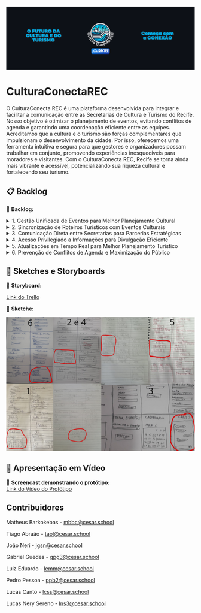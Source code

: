 ![banner](imgs-readme/Cultura_Conecta_REC_1.png)  

# CulturaConectaREC

O CulturaConecta REC é uma plataforma desenvolvida para integrar e facilitar a comunicação entre as Secretarias de Cultura e Turismo do Recife. Nosso objetivo é otimizar o planejamento de eventos, evitando conflitos de agenda e garantindo uma coordenação eficiente entre as equipes.
Acreditamos que a cultura e o turismo são forças complementares que impulsionam o desenvolvimento da cidade. Por isso, oferecemos uma ferramenta intuitiva e segura para que gestores e organizadores possam trabalhar em conjunto, promovendo experiências inesquecíveis para moradores e visitantes.
Com o CulturaConecta REC, Recife se torna ainda mais vibrante e acessível, potencializando sua riqueza cultural e fortalecendo seu turismo.

## 📋 Backlog 
📌 **Backlog:**  

<details> 
    <summary>1. Gestão Unificada de Eventos para Melhor Planejamento Cultural</summary>

- *Como* João, gestor cultural da Secretaria de Cultura, *Quero* acessar uma plataforma centralizada onde todos os eventos culturais e turísticos planejados na cidade sejam exibidos em tempo real, *Para que* eu possa coordenar melhor a agenda cultural, evitar conflitos de datas entre eventos importantes e otimizar o impacto financeiro e social das iniciativas culturais. Atualmente, a falta de um canal único de informação dificulta a organização dos eventos, resultando em sobreposição de programações e baixa adesão do público. Com essa solução, consigo alinhar os cronogramas de forma estratégica e garantir que cada evento receba a devida atenção.
![Print do Backlog](imgs-readme/imgs-backlog/Backlog_1.png)  

</details>

<details> 
    <summary>2. Sincronização de Roteiros Turísticos com Eventos Culturais </summary>

- *Como* Carlos, coordenador de turismo da Secretaria de Turismo, *Quero* um sistema integrado que exiba os eventos culturais planejados na cidade, *Para que* eu possa incluir esses eventos nos roteiros turísticos e oferecer experiências mais ricas e atrativas para visitantes. Atualmente, tenho dificuldade em obter informações atualizadas sobre eventos organizados por outras secretarias, o que prejudica a criação de roteiros turísticos dinâmicos e atrativos. Com esse sistema, posso visualizar de forma clara quais eventos podem agregar valor às rotas turísticas e planejar estratégias que aumentem o fluxo de turistas na cidade.
![Print do Backlog](imgs-readme/imgs-backlog/Backlog_2.png)   

</details>

<details> 
    <summary>3. Comunicação Direta entre Secretarias para Parcerias Estratégicas </summary>

- *Como* Fernanda, assessora técnica da Secretaria de Turismo, *Quero* um canal de comunicação ágil e direto entre a Secretaria de Turismo e a Secretaria de Cultura, *Para que* eu possa alinhar ações, sugerir parcerias estratégicas e colaborar na organização de eventos que possam ser promovidos no setor turístico. Atualmente, o contato entre secretarias é burocrático e demorado, o que dificulta o aproveitamento máximo das oportunidades de integração entre cultura e turismo. Com um canal eficiente, posso sugerir colaborações em tempo hábil, promovendo eventos de maneira mais coordenada e estratégica.
![Print do Backlog](imgs-readme/imgs-backlog/Backlog_3.png)   

</details>

<details> 
    <summary>4. Acesso Privilegiado a Informações para Divulgação Eficiente</summary>

- *Como* Mariana, analista de marketing da prefeitura, *Quero* ter acesso a uma aba exclusiva dentro do sistema, onde todas as informações essenciais sobre eventos organizados pela prefeitura estejam disponíveis, *Para que* eu possa garantir uma divulgação eficiente, evitar atrasos na publicação de informações e minimizar erros causados pela descentralização de dados. Atualmente, preciso buscar detalhes de eventos em diferentes setores, o que consome tempo e prejudica a agilidade da comunicação. Com essa solução, posso atualizar rapidamente o site e as redes sociais oficiais, garantindo que o público tenha acesso a informações precisas e em tempo real.
![Print do Backlog](imgs-readme/imgs-backlog/Backlog_4.png)   

</details>

<details> 
    <summary>5. Atualizações em Tempo Real para Melhor Planejamento Turístico </summary>

- *Como* Carlos, coordenador de turismo da Secretaria de Turismo, *Quero* receber notificações automáticas sobre mudanças na programação de eventos, *Para que* eu possa adaptar os roteiros turísticos em tempo hábil e evitar que turistas sejam impactados por cancelamentos ou alterações inesperadas. Atualmente, a comunicação entre setores é lenta, e mudanças de última hora podem comprometer a experiência dos visitantes. Com esse sistema de notificações, posso ajustar os roteiros rapidamente, garantindo que os turistas aproveitem ao máximo sua estadia na cidade.
![Print do Backlog](imgs-readme/imgs-backlog/Backlog_5.png)    
</details>

<details> 
    <summary>6. Prevenção de Conflitos de Agenda e Maximização do Público</summary>

- *Como* João, gestor cultural da Secretaria de Cultura, *Quero* um sistema de alertas automáticos que identifique conflitos de agenda entre eventos de grande porte, *Para que* eu possa reorganizar os cronogramas e evitar competições desnecessárias pelo público, maximizando o alcance e o impacto de cada evento. Atualmente, a falta de um controle eficiente faz com que eventos importantes ocorram simultaneamente, dividindo o público e reduzindo o retorno financeiro e cultural. Com essa ferramenta, posso planejar melhor os calendários e garantir que cada evento receba o destaque que merece.
![Print do Backlog](imgs-readme/imgs-backlog/Backlog_7.png)      
</details>

## 🎨 Sketches e Storyboards  
📌 **Storyboard:**

<a href="https://trello.com/invite/b/67edc68a1f86e3f7160b0399/ATTIe4a7a7f885745a65c1b27b3a1a30a42dF6BB598D/conectaculturarec" target="_blank">Link do Trello</a>

📌 **Sketche:**  

  ![Sketch 1](imgs-readme/Sketche.png)

## 🎥 Apresentação em Vídeo  
📌 **Screencast demonstrando o protótipo:**  
<a href="https://youtu.be/lI1i66PZlaw" target="_blank">Link do Vídeo do Protótipo</a>

## Contribuidores

Matheus Barkokebas - mbbc@cesar.school

Tiago Abraão - taol@cesar.school

João Neri - jgsn@cesar.school

Gabriel Guedes - gpg3@cesar.school

Luiz Eduardo - lemm@cesar.school

Pedro Pessoa - ppb2@cesar.school

Lucas Canto - lcss@cesar.school

Lucas Nery Sereno - lns3@cesar.school
